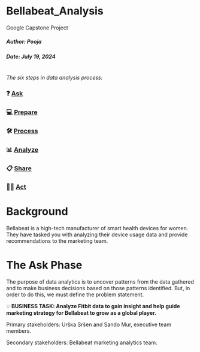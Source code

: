 # Bellabeat_Analysis
Google Capstone Project

##### Author: Pooja

##### Date: July 19, 2024

#

_The six steps in data analysis process:_
### ❓ [Ask](#1-ask)
### 💻 [Prepare](#2-prepare)
### 🛠 [Process](#3-process)
### 📊 [Analyze](#4-analyze)
### 📋 [Share](#5-share)
### 🧗‍♀️ [Act](#6-act)

# Background
Bellabeat is a high-tech manufacturer of smart health devices for women. They have tasked you with analyzing their device usage data and provide recommendations to the marketing team.

# The Ask Phase
The purpose of data analytics is to uncover patterns from the data gathered and to make business decisions based on those patterns identified. But, in order to do this, we must define the problem statement.

💡 **BUSINESS TASK: Analyze Fitbit data to gain insight and help guide marketing strategy for Bellabeat to grow as a global player.**

Primary stakeholders: Urška Sršen and Sando Mur, executive team members.

Secondary stakeholders: Bellabeat marketing analytics team.

